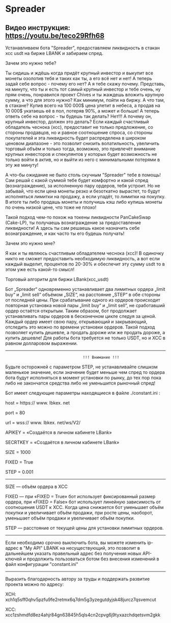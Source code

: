 # Spreader
Видео инструкция: https://youtu.be/teco29Rfh68
--------------------------------------------------------------------------------

Устанавливаем бота "Spreader", предоставляем ликвидность в стакан xcc usdt на бирже LBANK и забираем спред.

Зачем это нужно тебе?

Ты сидишь и ждёшь когда придёт крупный инвестор и выкупит все монеты озолотив тебя и таких как ты, а его всё нет и нет! А теперь задай себе вопрос - почему его нет? А я тебе скажу почему. Представь, на минуту, что ты и есть тот самый крупный инвестор и тебе очень, ну прям очень, понравился проект Chives и ты жаждешь вложить крупную сумму, а что для этого нужно? Как минимум, пойти на биржу. А что там, в стакане? Купив всего на 100 000$ цена улетит в небеса, а продав на 10 000$ укатаешь её в пол, потеряв 90%, а может и больше! А теперь ответь себе на вопрос - ты будешь так делать? Нет!!! А почему он, крупный инвестор, должен это делать?
Если каждый счастливый обладатель чеснока (xcc), предоставит не только предложение, со стороны продавцов, но и равное соотношение спроса, со стороны покупателей и эта ликвидность будет распределена в широком ценовом диапазоне - это позволит снизить волатильность, увеличить торговый объём и только тогда, возможно, это привлечёт внимание крупных инвесторов и спекулянтов у которых будет возможность не только войти в актив, но и выйти из него с минимальными потерями в эту же минуту!

А что-бы ожидание не было столь скучным "Spreader" тебе в помощь! Сам решай с какой суммой тебе будет комфортно и какой спред (вознаграждение), за исполненную пару ордеров, тебя устроит. Но не забывай, что если цена монеты резко и безоткатно вырастет, то будут исполняться лимитки на продажу, а если упадёт, то лимитки на покупку. В итоге ты либо продашь монеты и получишь кэш либо купишь монеты по очень низкой цене, что тоже не плохо!

Такой подход чем-то похож на токены ликвидности PanCakeSwap (Cake-LP), ты получаешь вознаграждение за предоставление ликвидности! А здесь ты сам решаешь какое назначить себе вознаграждение, и как часто ты его будешь получать!

Зачем это нужно мне?

Я как и ты являюсь счастливым обладателем чеснока (xcc)! В одиночку никто не сможет предоставить необходимую ликвидность, а вот если каждый выделит, процентов по 20-30% и обеспечит эту сумму usdt то в этом уже есть какой-то смысл!

Торговый алгоритм для биржи LBank(xcc_usdt)


Бот „Spreader“ одновременно устанавливает два лимитных ордера „limit buy“ и „limit sell“  объёмом „SIZE“, на расстояние „STEP“ в обе стороны от последней цены. При срабатывание одного из ордеров происходит повторная установка новой пары „limit buy“ и „limit sell“, не сработавший ордер остаётся открытым. Таким образом, бот продолжает устанавливать пары ордеров в бесконечном цикле следуя за ценой. Каждый ордер имеет свою пару, открывающий и закрывающий, отследить это можно по времени установки ордеров. Такой подход позволяет купить дешевле, а продать дороже или же продать дороже, а купить дешевле! Для работы бота требуется не только USDT, но и XCC в равном долларовом выражении.

------------------------------------------------------------------------------

                                      !!! Внимание !!!
                                
                                      
Будьте осторожней с параметром STEP, не устанавливайте слишком маленькое значение, если значение будет меньше чем спред то ордера бота будут исполняться в момент установки по рынку, до тех пор пока либо не закончатся средства либо не уменьшится рыночный спред!


Бот имеет следующие параметры находящиеся в файле ./constant.ini :


host = https:// www. lbkex. net

port = 80

url = wss:// www. lbkex. net/ws/V2/

APIKEY = «Создаётся в личном кабинете LBank»

SECRTKEY = «Создаётся в личном кабинете LBank»

SIZE = 1000

FIXED = True

STEP = 0.001

------------------------------------------------

SIZE — объём ордера в XCC

FIXED — при «FIXED = True» бот использует фиксированный размер ордера, при «FIXED = False» бот использует линейную зависимость от соотношения USDT к XCC. Когда цена снижается бот уменьшает объём покупки и  увеличивает объём продажи, при росте цены, наоборот, уменьшает объём продажи и увеличивает объём покупки.

STEP — расстояние от текущей цены для установки лимитных ордеров.

--------------------------------------------------

Если необходимо срочно выключить бота, вы можете изменить ip-адрес в "My API" LBANK на несуществующий, это позволит в дальнейшем указать правельный адрес без получения новых API-ключей и продолжить пользоваться ботом без внесения изменений в файл конфигурации "constant.ini"

--------------------------------------------------

Выразить благодарность автору за труды и поддержать развитие проекта можно по адресу:

XCH: xch1q5sff0qhv5pzfu9fe2retmx6q7dm5g3yzegutdyjsk48jurcz7qsvemcut

XCC: xcc1zshmdfd8ez4ahjr84gn63845h5qls4cn2cpvg6j9tyxazchdqetsvm2gkk
